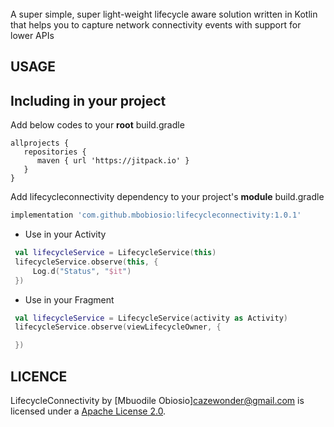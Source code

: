 <br>
A super simple, super light-weight lifecycle aware solution written in Kotlin that helps you to capture network connectivity events with support for lower APIs

USAGE
-----

## Including in your project
Add below codes to your <b>root</b> build.gradle
```
allprojects {
   repositories {
      maven { url 'https://jitpack.io' }
   }
}
```

Add lifecycleconnectivity dependency to your project's <b>module</b> build.gradle

```groovy
implementation 'com.github.mbobiosio:lifecycleconnectivity:1.0.1'
```

-   Use in your Activity

```kotlin
 val lifecycleService = LifecycleService(this)
 lifecycleService.observe(this, {
     Log.d("Status", "$it")
 })
```

-   Use in your Fragment

```kotlin
 val lifecycleService = LifecycleService(activity as Activity)
 lifecycleService.observe(viewLifecycleOwner, {

 })
```

LICENCE
-----

LifecycleConnectivity by [Mbuodile Obiosio]<cazewonder@gmail.com> is licensed under a [Apache License 2.0](http://www.apache.org/licenses/LICENSE-2.0).
